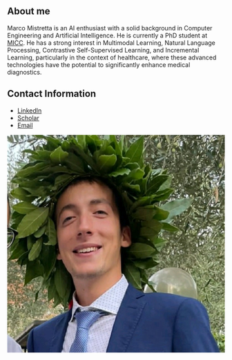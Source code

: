 ## About me
Marco Mistretta is an AI enthusiast with a solid background in Computer Engineering and Artificial Intelligence. 
He is  currently a PhD student at [MICC](https://www.micc.unifi.it/). 
He has a strong interest in Multimodal Learning, Natural Language Processing, Contrastive Self-Supervised Learning, and Incremental Learning, particularly in the context of healthcare, where these advanced technologies have the potential to significantly enhance medical diagnostics.

## Contact Information
- [LinkedIn](https://www.linkedin.com/in/marco-mistretta-0b02a021a/)
- [Scholar](https://scholar.google.com/citations?hl=it&authuser=4&user=KMIb4eAAAAAJ)
- [Email](marco.mistertta@edu.unifi.it)

![marco.jpg](assets/img/marco.jpg)
